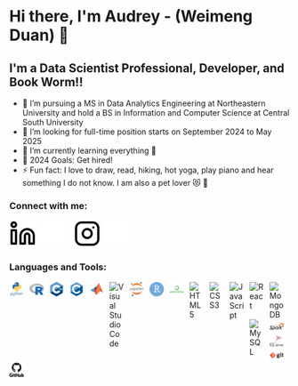 # Hi there, I'm Audrey - (Weimeng Duan)  👋 

## I'm a Data Scientist Professional, Developer, and Book Worm!!

- 🔭 I’m pursuing a MS in Data Analytics Engineering at Northeastern University and hold a BS in Information and Computer Science at Central South University 
- 👯 I’m looking for full-time position starts on September 2024 to May 2025
- 🌱 I’m currently learning everything 🤣
- 🥅 2024 Goals: Get hired!
- ⚡ Fun fact: I love to draw, read, hiking, hot yoga, play piano and hear something I do not know. I am also a pet lover 😻 🐶

### Connect with me:

[![website](./img/linkedin-light.svg)](https://linkedin.com/in/weimengduan#gh-light-mode-only)
[![website](./img/linkedin-dark.svg)](https://linkedin.com/in/weimengduan#gh-dark-mode-only)
&nbsp;&nbsp;
[![website](./img/instagram-light.svg)](https://instagram.com/hiaudreyay#gh-light-mode-only)
[![website](./img/instagram-dark.svg)](https://instagram.com/hiaudreyay#gh-dark-mode-only)

### Languages and Tools:

<img align="left" alt="Python" width="26px" src="https://github.com/devicons/devicon/blob/v2.16.0/icons/python/python-original-wordmark.svg" style="padding-right:10px;" />
<img align="left" alt="R" width="26px" src="https://github.com/devicons/devicon/blob/v2.16.0/icons/r/r-original.svg" style="padding-right:10px;" />
<img align="left" alt="cpp" width="26px" src="https://github.com/devicons/devicon/blob/v2.16.0/icons/cplusplus/cplusplus-original.svg" style="padding-right:10px;" />
<img align="left" alt="c" width="26px" src="https://github.com/devicons/devicon/blob/v2.16.0/icons/c/c-original.svg" style="padding-right:10px;" />
<img align="left" alt="Matlab" width="26px" src="https://github.com/devicons/devicon/blob/v2.16.0/icons/matlab/matlab-original.svg" style="padding-right:10px;" />

<img align="left" alt="Visual Studio Code" width="26px" src="https://cdn.jsdelivr.net/gh/devicons/devicon/icons/vscode/vscode-original.svg" style="padding-right:10px;" />
<img align="left" alt="Jupyter" width="26px" src="https://github.com/devicons/devicon/blob/v2.16.0/icons/jupyter/jupyter-original-wordmark.svg" style="padding-right:10px;" />
<img align="left" alt="RStudio" width="26px" src="https://github.com/devicons/devicon/blob/v2.16.0/icons/rstudio/rstudio-original.svg" style="padding-right:10px;" />
<img align="left" alt="RStudio" width="26px" src="https://github.com/devicons/devicon/blob/v2.16.0/icons/anaconda/anaconda-original-wordmark.svg" style="padding-right:10px;" />

<img align="left" alt="HTML5" width="26px" src="https://cdn.jsdelivr.net/gh/devicons/devicon/icons/html5/html5-original.svg" style="padding-right:10px;" />
<img align="left" alt="CSS3" width="26px" src="https://cdn.jsdelivr.net/gh/devicons/devicon/icons/css3/css3-original.svg" style="padding-right:10px;" />
<img align="left" alt="JavaScript" width="26px" src="https://cdn.jsdelivr.net/gh/devicons/devicon/icons/javascript/javascript-original.svg" style="padding-right:10px;" />
<img align="left" alt="React" width="26px" src="https://cdn.jsdelivr.net/gh/devicons/devicon/icons/react/react-original.svg" style="padding-right:10px;" />

<img align="left" alt="MongoDB" width="26px" src="https://cdn.jsdelivr.net/gh/devicons/devicon/icons/mongodb/mongodb-original.svg" style="padding-right:10px;" />
<img align="left" alt="MySQL" width="26px" src="https://cdn.jsdelivr.net/gh/devicons/devicon/icons/mysql/mysql-original.svg" style="padding-right:10px;" />
<img align="left" alt="spark" width="26px" src="https://github.com/devicons/devicon/blob/v2.16.0/icons/apachespark/apachespark-original-wordmark.svg" style="padding-right:10px;" />
<img align="left" alt="sqlsever" width="26px" src="https://github.com/devicons/devicon/blob/v2.16.0/icons/microsoftsqlserver/microsoftsqlserver-original-wordmark.svg" style="padding-right:10px;" />

<img align="left" alt="Git" width="26px" src="https://github.com/devicons/devicon/blob/v2.16.0/icons/git/git-original-wordmark.svg" style="padding-right:10px;" />
<img align="left" alt="GitHub" width="26px" src="https://github.com/devicons/devicon/blob/v2.16.0/icons/github/github-original-wordmark.svg" style="padding-right:10px;" />

